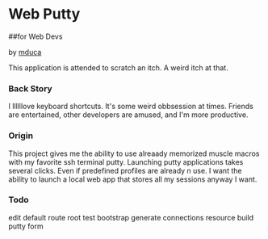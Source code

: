 # Web Putty 
##for Web Devs

by [mduca](http://michael.mandu.ca)

This application is attended to scratch an itch. A weird itch at that.


### Back Story
I llllllove keyboard shortcuts. It's some weird obbsession at times. Friends are entertained, other developers are amused, and I'm more productive. 

### Origin
This project gives me the ability to use alreaady memorized muscle macros with my favorite ssh terminal putty. Launching putty applications takes several clicks. Even if predefined profiles are already n use. I want the ability to launch a local web app that stores all my sessions anyway I want.


### Todo

edit default route root
test bootstrap
generate connections resource
build putty form

